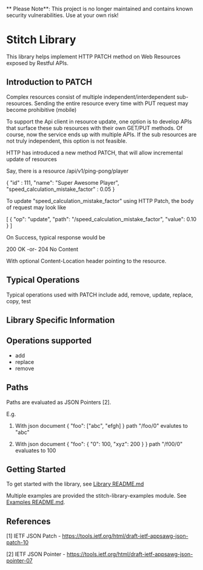 ** Please Note**: This project is no longer maintained and contains known security vulnerabilities. Use at your own risk!

Stitch Library
=============

This library helps implement HTTP PATCH method on Web Resources exposed by Restful APIs.

Introduction to PATCH
---------------------
Complex resources consist of multiple independent/interdependent sub-resources. Sending the entire resource every time with PUT request may become prohibitive (mobile)

To support the Api client in resource update, one option is to develop APIs that surface these sub resources with their own GET/PUT methods.  Of course, now the service ends up with multiple APIs. If the sub resources are not truly independent, this option is not feasible.

HTTP has introduced a new method PATCH, that will allow incremental update of resources

Say, there is a resource  /api/v1/ping-pong/player

{
     "id" : 111,
     "name": "Super Awesome Player",
     "speed_calculation_mistake_factor" : 0.05
}

To update "speed_calculation_mistake_factor" using HTTP Patch, the body of request may look like

[
    { "op": "update", "path": "/speed_calculation_mistake_factor", "value": 0.10 }
]

On Success, typical response would be

200 OK -or- 204 No Content

With optional Content-Location header pointing to the resource.

Typical Operations
------------------
Typical operations used with PATCH include add, remove, update, replace, copy, test


Library Specific Information
----------------------------

Operations supported
--------------------
* add
* replace
* remove

Paths
-----
Paths are evaluated as JSON Pointers [2].

E.g.
1. With json document
{
  "foo": ["abc", "efgh]
}
path "/foo/0" evalutes to "abc"

2. With json document
{
  "foo": { "0": 100,
           "xyz": 200
         }
}
path "/f00/0" evaluates to 100

Getting Started
---------------

To get started with the library, see [Library README.md](./stitch-library/README.md)

Multiple examples are provided the stitch-library-examples module. See [Examples README.md](./stitch-library-examples/README.md).


References
----------

[1] IETF JSON Patch - https://tools.ietf.org/html/draft-ietf-appsawg-json-patch-10

[2] IETF JSON Pointer - https://tools.ietf.org/html/draft-ietf-appsawg-json-pointer-07
